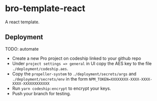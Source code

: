 bro-template-react
==================

A react template.

Deployment
----------

TODO: automate

* Create a new Pro project on codeship linked to your github repo
* Under `project settings => general` in UI copy the AES key to the file `./deployment/codeship.aes`.
* Copy the `propeller-system` to `./deployment/secrets/args` and `./deployment/secrets/env` in the form `NPM_TOKEN=XXXXXXXX-XXXX-XXXX-XXXX-XXXXXXXXXXXX`
* Run `yarn codeship:encrypt` to encrypt your keys.
* Push your branch for testing.

